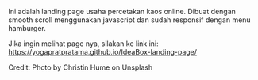 Ini adalah landing page usaha percetakan kaos online. Dibuat dengan smooth scroll menggunakan javascript dan sudah responsif dengan menu hamburger.

Jika ingin melihat page nya, silakan ke link ini: https://yogapratpratama.github.io/IdeaBox-landing-page/

Credit:
Photo by Christin Hume on Unsplash
